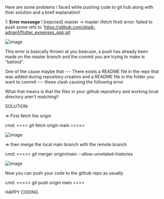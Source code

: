 Here are some problems i faced while pushing code to git hub along with thier solution and a breif explanation!

1: **Error messege**
 ! [rejected]        master -> master (fetch first)
error: failed to push some refs to 'https://github.com/shaik-adnan1/flutter_expenses_app.git

![image](https://user-images.githubusercontent.com/121503022/230669461-e56be3ef-833d-4991-b953-31e3ebf53462.png)


This error is basically thrown at you beacuse, a push has already been made on the master branch and 
the commit you are trying to make is "behind".

One of the cause maybe that 
--- There exists a README file in the repo that was added during repository creation and a README file in the folder you want to commit 
--- these clash causing the following error

What that means is that the files in your github repository and working local directory aren't matching!!


SOLUTION: 

=> First fetch the origin 

cmd: <<<< git fetch origin main >>>>>

![image](https://user-images.githubusercontent.com/121503022/230669982-6fab84e0-b5be-4156-a154-cac77708ac57.png)

=> then merge the local main branch with the remote branch

cmd: <<<<< git merger origin/main --allow-unrelated-histories

![image](https://user-images.githubusercontent.com/121503022/230670858-7bc5fe62-3745-40b1-ba4e-554b1ff25a33.png)

Now you can push your code to the github repo as usually

cmd: <<<<< git push origin main >>>>

HAPPY CODING

